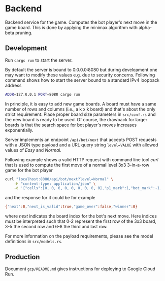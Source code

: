 # Backend

Backend service for the game. Computes the bot player's next move in the game board. This is done by applying the minimax algorithm with alpha-beta pruning.

## Development

Run `cargo run` to start the server.

By default the server is bound to 0.0.0.0:8080 but during development one may want to modify these values e.g. due to security concerns. Following command shows how to start the server bound to a standard IPv4 loopback address

```bash
ADDR=127.0.0.1 PORT=8080 cargo run
```

In principle, it is easy to add new game boards. A board must have a same number of rows and columns (i.e., a k x k board) and that's about the only strict requirement. Place proper board size parameters in `src/conf.rs` and the new board is ready to be used. Of course, the drawback for larger boards is that the search space for bot player's moves increases exponentially.

Server implements an endpoint `/api/bot/next` that accepts POST requests with a JSON type payload and a URL query string `level=VALUE` with allowed values of *Easy* and *Normal*.

Following example shows a valid HTTP request with command line tool *curl* that is used to compute the first move of a normal level 3x3 3-in-a-row game for the bot player

```bash
curl "localhost:8080/api/bot/next?level=Normal" \
    -H "content-type: application/json" \
    -d '{"cells":[0, 0, 0, 0, 0, 0, 0, 0, 0],"p1_mark":1,"bot_mark":-1,"empty_mark":0}'
```

and the response for it could be for example

```bash
{"next":0,"next_is_valid":true,"game_over":false,"winner":0}
```

where *next* indicates the board index for the bot's next move. Here indices must be interpreted such that 0-2 represent the first row of the 3x3 board, 3-5 the second row and 6-8 the third and last row.

For more information on the payload requirements, please see the model definitions in `src/models.rs`.

## Production

Document `gcp/README.md` gives instructions for deploying to Google Cloud Run.
